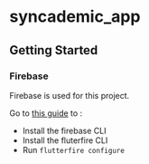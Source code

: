 # syncademic_app

## Getting Started

### Firebase

Firebase is used for this project.

Go to [this guide](https://firebase.google.com/docs/flutter/setup) to :

- Install the firebase CLI
- Install the fluterfire CLI
- Run `flutterfire configure`
